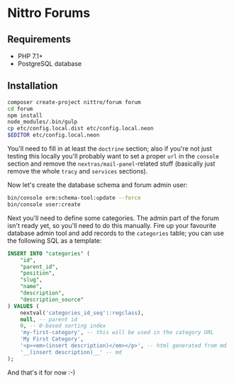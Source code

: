 # Nittro Forums

## Requirements
 - PHP 7.1+
 - PostgreSQL database

## Installation

```bash
composer create-project nittro/forum forum
cd forum
npm install
node_modules/.bin/gulp
cp etc/config.local.dist etc/config.local.neon
$EDITOR etc/config.local.neon
```

You'll need to fill in at least the `doctrine` section;
also if you're not just testing this locally you'll probably
want to set a proper `url` in the `console` section and remove
the `nextras/mail-panel`-related stuff (basically just remove the
whole `tracy` and `services` sections).

Now let's create the database schema and forum admin user:

```bash
bin/console orm:schema-tool:update --force
bin/console user:create
```

Next you'll need to define some categories. The admin part of the forum
isn't ready yet, so you'll need to do this manually. Fire up your
favourite database admin tool and add records to the `categories`
table; you can use the following SQL as a template:

```sql
INSERT INTO "categories" (
    "id",
    "parent_id",
    "position",
    "slug",
    "name",
    "description",
    "description_source"
) VALUES (
    nextval('categories_id_seq'::regclass),
    null, -- parent id
    0, -- 0-based sorting index
    'my-first-category', -- this will be used in the category URL
    'My First Category',
    '<p><em>(insert description)</em></p>', -- html generated from md
    '__(insert description)__' -- md
);
```

And that's it for now :-)
